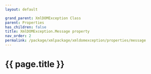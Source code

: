 ```yaml
---
layout: default

grand_parent: XmlDOMException Class
parent: Properties
has_children: false
title: XmlDOMException.Message property
nav_order: 2
permalink: /package/xmlpackage/xmldomexception/properties/message
---
```

# {{ page.title }}
